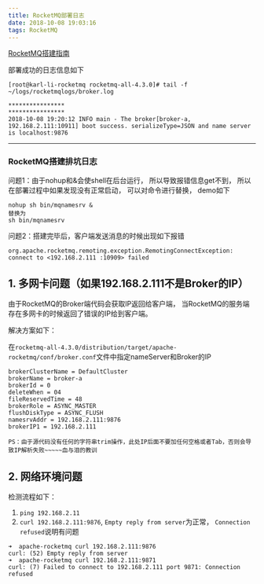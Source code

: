 ```yaml
---
title: RocketMQ部署日志
date: 2018-10-08 19:03:16
tags: RocketMQ
---
```


[RocketMQ搭建指南](https://rocketmq.apache.org/docs/quick-start/)

部署成功的日志信息如下
```
[root@karl-li-rocketmq rocketmq-all-4.3.0]# tail -f ~/logs/rocketmqlogs/broker.log

****************
****************
2018-10-08 19:20:12 INFO main - The broker[broker-a, 192.168.2.111:10911] boot success. serializeType=JSON and name server is localhost:9876
```

-------------------------------------------------------------------------------
### RocketMQ搭建排坑日志

问题1：由于nohup和&会使shell在后台运行， 所以导致报错信息get不到， 所以在部署过程中如果发现没有正常启动， 可以对命令进行替换， demo如下
```
nohup sh bin/mqnamesrv &
替换为
sh bin/mqnamesrv
```

问题2：搭建完毕后，客户端发送消息的时候出现如下报错

```
org.apache.rocketmq.remoting.exception.RemotingConnectException: connect to <192.168.2.111 :10909> failed
```

## 1. 多网卡问题（如果192.168.2.111不是Broker的IP）

由于RocketMQ的Broker端代码会获取IP返回给客户端， 当RocketMQ的服务端存在多网卡的时候返回了错误的IP给到客户端。

解决方案如下：

在`rocketmq-all-4.3.0/distribution/target/apache-rocketmq/conf/broker.conf`文件中指定nameServer和Broker的IP

```
brokerClusterName = DefaultCluster
brokerName = broker-a
brokerId = 0
deleteWhen = 04
fileReservedTime = 48
brokerRole = ASYNC_MASTER
flushDiskType = ASYNC_FLUSH
namesrvAddr = 192.168.2.111:9876
brokerIP1 = 192.168.2.111
```

`PS：由于源代码没有任何的字符串trim操作，此处IP后面不要加任何空格或者Tab，否则会导致IP解析失败~~~~~血与泪的教训`


## 2. 网络环境问题

检测流程如下：
1. `ping 192.168.2.11`
2. `curl 192.168.2.111:9876`, `Empty reply from server`为正常， `Connection refused`说明有问题
```
➜  apache-rocketmq curl 192.168.2.111:9876
curl: (52) Empty reply from server
➜  apache-rocketmq curl 192.168.2.111:9871
curl: (7) Failed to connect to 192.168.2.111 port 9871: Connection refused
```


